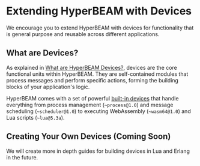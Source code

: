 # Extending HyperBEAM with Devices

We encourage you to extend HyperBEAM with devices for functionality that is general purpose and reusable across different applications.

## What are Devices?

As explained in [What are HyperBEAM Devices?](../devices/what-are-devices.md), devices are the core functional units within HyperBEAM. They are self-contained modules that process messages and perform specific actions, forming the building blocks of your application's logic.

HyperBEAM comes with a set of powerful [built-in devices](../devices/overview.md) that handle everything from process management (`~process@1.0`) and message scheduling (`~scheduler@1.0`) to executing WebAssembly (`~wasm64@1.0`) and Lua scripts (`~lua@5.3a`).

## Creating Your Own Devices (Coming Soon)

We will create more in depth guides for building devices in Lua and Erlang in the future.

